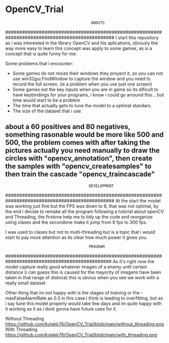 # OpenCV_Trial
                                          ABOUTS
###############################################################################################
I start this repository as i was interested in the library OpenCV and his aplications, obviusly the way more easy to learn this concept was apply to some games, as is a concept that is quite funny for me.

Some problems that i encounter:
- Some games do not resize their windows they proyect it, so you can not use         win32gui.FindWindow to capture the window and you need to record the full screen. (is a problem when you use just one screen)
- Some games eat the key inputs when you are in game so its dificult to have keybindings for your programs, i know i could go arround this... but time would start to be a problem
- The time that actually gets to tune the model to a optimal standars.
- The size of the dataset that i use.

## about a 60 positives and 80 negatives, something rasonable would be more like 500 and 500, the problem comes with after taking the pictures actually you need manually to draw the circles with "opencv_annotation", then create the samples with "opencv_createsamples" to then train the cascade "opencv_traincascade"
                                         DEVELOPMENT
###############################################################################################
At the start the model was working just fine but the FPS was down to 6, that was not optimal, by the end i decide to remake all the program following a tutorial about openCV and Threading, the firstone help me to tidy up the code and reorganize using clases and the secondone make it jump from 6 fps to 300 fps.

I was used to clases but not to multi-threading but is a topic that i would start to pay more attention as its clear how much power it gives you.
                                         
                                         PROGRAM
##############################################################################################
As it's right now the model capture really good whatever imagen of a enemy until certain distance (i can guess this is caused for the mayority of imagens have been taken in that range of distnce) this is obvius when you see we work with a really small dataset 

Other thing that im not happy with is the stages of training or the -maxFalseAlarmRate as 0.3 in this case i think is leading to overfitting, but as i say tune this model properly would take few days and im quite happy with it working as it as i dont gonna have future uses for it.



Without Threading
https://github.com/kylekk76/OpenCV_Trial/blob/main/without_threading.png
With Threading
https://github.com/kylekk76/OpenCV_Trial/blob/main/with_threading.png
